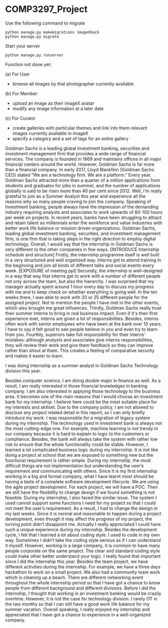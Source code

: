 # COMP3297_Project
Use the following command to migrate
```
python manage.py makemigrations imageXback
python manage.py migrate
```
Start your server
```
python manage.py runserver
```

Function not done yet:

(a) For User
 - browse all images by that photographer currently available
 
(b) For Member
 - upload an image as their imageX avatar
 - modify any image information at a later date
 
(c) For Curator
 - create galleries with particular themes and link into them relevant images currently available in imageX
 - specify a category and a set of tags for an entire gallery


Goldman Sachs is a leading global investment banking, securities and investment management firm that provides a wide range of financial services. The company is founded in 1869 and maintains offices in all major financial centers around the world. However, Goldman Sachs is far more than a financial company. In early 2017, Lloyd Blankfein (Goldman Sachs CEO) stated “We are a technology firm. We are a platform.” Every year, Goldman Sachs attracted more than a quarter of a million applications from students and graduates for jobs in summer, and the number of applications globally is said to be risen more than 40 per cent since 2012. Well, I’m really grateful to join as a Summer Analyst this year and experience all the reasons why so many people craving to join the company. 
Speaking of Investment banking, people always have the impression of the demanding industry requiring analysts and associates to work upwards of 80-100 hours per week on projects. In recent years, banks have been struggling to attract and retain talent as millennials enter the workforce and value industries with better work life balance or mission driven organizations. Goldman Sachs, leading global investment banking, securities, and investment management firm, is one firm that is taking steps in the right direction to employ digital technology. 
Overall, I would say that the internship in Goldman Sachs is very different to the other companies in few ways. 
[INTRODUCE Internship schedule and structure] Firstly, the internship programme itself is well built in a very structured and well organized way. Interns got to attend training in the beginning and join all kinds of different talks and social events every week. 
[EXPOSURE of meeting ppl] Secondly, the internship is well-designed in a way that way that interns get to work with a number of different people not only across the team, but also the hierarchy. I was surprised that my manager actually spent around 1 hour every day to discuss my progress with me and to keep check on whether everything is going well. In the ten weeks there, I was able to work with 20 or 25 different people for the assigned project. Not to mention the people I have met in the other events, which also brought me great influences. 
Thirdly, Goldman Sachs really trust their summer interns to bring in real business impact. Even if it's their first experience ever, interns are given a lot of responsibilities. Besides, interns often work with senior employees who have been at the bank over 10 years. I have to say it felt good to see people believe in you and even try to learn from you. 
Fourthly, superiors take full responsibility for their interns' mistakes: although analysts and associates give interns responsibilities, they will review their work and give them feedback so they can improve rather than shout at them. This creates a feeling of comparative security and makes it easier to learn.

I was doing internship as a summer analyst in Goldman Sachs Technology division this year. 

Besides computer science, I am doing double major in finance as well. As a result, I am really interested in those financial knowledges in banking company. I am also interested in applying those technology to the business area. It becomes one of the main reasons that I would choose an investment bank for my internship. I believe here could be the most suitable place for my interests and skillset. 
	Due to the company policy, I am not allowed to disclose any project related detail in this report, so I can only briefly introduce my work. I was responsible for a migration of legacy system during my internship.  The technology used in investment bank is always not the most cutting-edge one. For example, machine learning is not trendy in our company because it is hard to explain to logic to the customers or compliance. Besides, the bank will always take the system with rather low risk to ensure that the whole functionality could be stable. However, I learned a lot complicated business logic during my internship. It is not like doing a project at school that we are exposed to something new but the functional requirement is rather simple. During my internship, the most difficult things are not implementation but understanding the user’s requirement and communicating with others. Since it is my first internship working in a big and formal company, what I have learnt most should be having a taste of a complete software development lifecycle.  We are using the agile project development. For each project, we will have a POC. Then we still have the flexibility to change design if we found something is not feasible. During my internship, I also faced the similar issue. The system I used cannot support some functions I need for my project so that I could not meet the user’s requirement. As a result, I had to change the design in my last weeks. Since it is normal and reasonable to happen during a project development, even though it may affect the progress of my project, the turning point didn’t disappoint me. Actually I really appreciated I could have such a unique experience during my internship. Besides the development cycle, I felt that I learned a lot about coding style. I used to code in my own way. Sometimes I didn’t take the coding style serious as if I can understand it myself. However, working in a large company, it is common to have many people corporate on the same project. The clear and standard coding style could make other better understand your logic. I really found that important since I did the internship this year. 
	Besides the team project, we have different activities during the internship. For example, we have a three days hackathon to work on a small project. We also had a community team work which is cleaning up a beach. There are different networking event throughout the whole internship period so that I have got a chance to know people from different background and different divisions. 
	Before I did the internship, I thought that working in an investment banking would be crazily overtime. However, it is not the case for technology division. I rarely OT in the two months so that I can still have a good work life balance for my summer vacation. Overall speaking, I really enjoyed my internship and appreciated that I have got a chance to experience in a well-organized company. 
